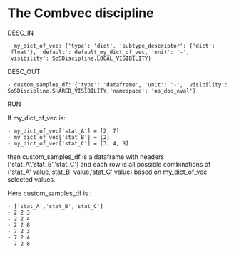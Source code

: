 # The Combvec discipline

DESC_IN

	- my_dict_of_vec: {'type': 'dict', 'subtype_descriptor': {'dict': 'float'}, 'default': default_my_dict_of_vec, 'unit': '-', 'visibility': SoSDiscipline.LOCAL_VISIBILITY}

DESC_OUT

	- custom_samples_df: {'type': 'dataframe', 'unit': '-', 'visibility': SoSDiscipline.SHARED_VISIBILITY,'namespace': 'ns_doe_eval'}
RUN

If my_dict_of_vec is:

    - my_dict_of_vec['stat_A'] = [2, 7]
    - my_dict_of_vec['stat_B'] = [2]
    - my_dict_of_vec['stat_C'] = [3, 4, 8]
	
then custom_samples_df is a dataframe with headers ['stat_A','stat_B','stat_C'] and each row is all possible combinations of ('stat_A' value,'stat_B' value,'stat_C' value) based on my_dict_of_vec selected values.

Here custom_samples_df is :

	- ['stat_A','stat_B','stat_C'] 
	- 2 2 3
	- 2 2 4
	- 2 2 8
	- 7 2 3
	- 7 2 4
	- 7 2 8
	
	
